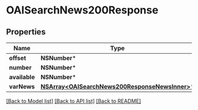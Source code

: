 # OAISearchNews200Response

## Properties
Name | Type | Description | Notes
------------ | ------------- | ------------- | -------------
**offset** | **NSNumber*** |  | [optional] 
**number** | **NSNumber*** |  | [optional] 
**available** | **NSNumber*** |  | [optional] 
**varNews** | [**NSArray&lt;OAISearchNews200ResponseNewsInner&gt;***](OAISearchNews200ResponseNewsInner.md) |  | [optional] 

[[Back to Model list]](../README.md#documentation-for-models) [[Back to API list]](../README.md#documentation-for-api-endpoints) [[Back to README]](../README.md)



